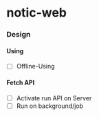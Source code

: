 # notic-web

### Design

#### Using

* [ ] Offline-Using

#### Fetch API

* [ ] Activate run API on Server
* [ ] Run on background/job
